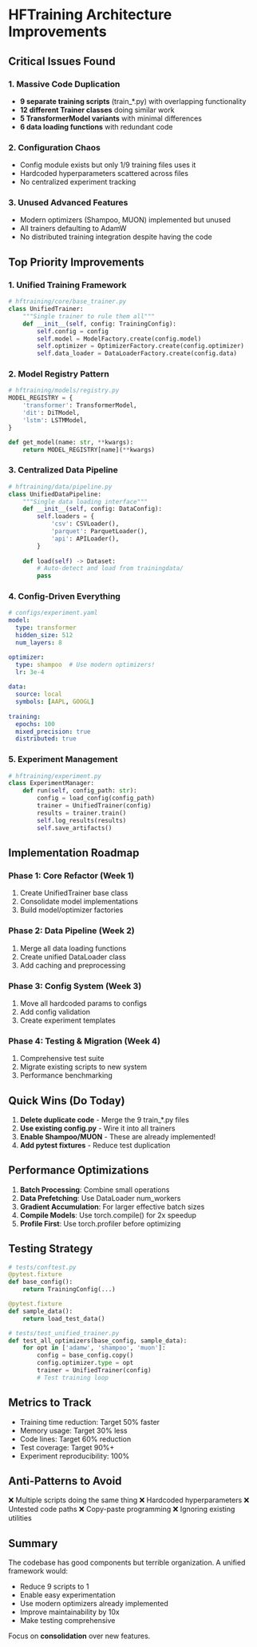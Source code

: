 # HFTraining Architecture Improvements

## Critical Issues Found

### 1. Massive Code Duplication
- **9 separate training scripts** (train_*.py) with overlapping functionality
- **12 different Trainer classes** doing similar work
- **5 TransformerModel variants** with minimal differences
- **6 data loading functions** with redundant code

### 2. Configuration Chaos
- Config module exists but only 1/9 training files uses it
- Hardcoded hyperparameters scattered across files
- No centralized experiment tracking

### 3. Unused Advanced Features
- Modern optimizers (Shampoo, MUON) implemented but unused
- All trainers defaulting to AdamW
- No distributed training integration despite having the code

## Top Priority Improvements

### 1. Unified Training Framework
```python
# hftraining/core/base_trainer.py
class UnifiedTrainer:
    """Single trainer to rule them all"""
    def __init__(self, config: TrainingConfig):
        self.config = config
        self.model = ModelFactory.create(config.model)
        self.optimizer = OptimizerFactory.create(config.optimizer)
        self.data_loader = DataLoaderFactory.create(config.data)
```

### 2. Model Registry Pattern
```python
# hftraining/models/registry.py
MODEL_REGISTRY = {
    'transformer': TransformerModel,
    'dit': DiTModel,
    'lstm': LSTMModel,
}

def get_model(name: str, **kwargs):
    return MODEL_REGISTRY[name](**kwargs)
```

### 3. Centralized Data Pipeline
```python
# hftraining/data/pipeline.py
class UnifiedDataPipeline:
    """Single data loading interface"""
    def __init__(self, config: DataConfig):
        self.loaders = {
            'csv': CSVLoader(),
            'parquet': ParquetLoader(),
            'api': APILoader(),
        }
    
    def load(self) -> Dataset:
        # Auto-detect and load from trainingdata/
        pass
```

### 4. Config-Driven Everything
```yaml
# configs/experiment.yaml
model:
  type: transformer
  hidden_size: 512
  num_layers: 8

optimizer:
  type: shampoo  # Use modern optimizers!
  lr: 3e-4
  
data:
  source: local
  symbols: [AAPL, GOOGL]
  
training:
  epochs: 100
  mixed_precision: true
  distributed: true
```

### 5. Experiment Management
```python
# hftraining/experiment.py
class ExperimentManager:
    def run(self, config_path: str):
        config = load_config(config_path)
        trainer = UnifiedTrainer(config)
        results = trainer.train()
        self.log_results(results)
        self.save_artifacts()
```

## Implementation Roadmap

### Phase 1: Core Refactor (Week 1)
1. Create UnifiedTrainer base class
2. Consolidate model implementations
3. Build model/optimizer factories

### Phase 2: Data Pipeline (Week 2)
1. Merge all data loading functions
2. Create unified DataLoader class
3. Add caching and preprocessing

### Phase 3: Config System (Week 3)
1. Move all hardcoded params to configs
2. Add config validation
3. Create experiment templates

### Phase 4: Testing & Migration (Week 4)
1. Comprehensive test suite
2. Migrate existing scripts to new system
3. Performance benchmarking

## Quick Wins (Do Today)

1. **Delete duplicate code** - Merge the 9 train_*.py files
2. **Use existing config.py** - Wire it into all trainers
3. **Enable Shampoo/MUON** - These are already implemented!
4. **Add pytest fixtures** - Reduce test duplication

## Performance Optimizations

1. **Batch Processing**: Combine small operations
2. **Data Prefetching**: Use DataLoader num_workers
3. **Gradient Accumulation**: For larger effective batch sizes
4. **Compile Models**: Use torch.compile() for 2x speedup
5. **Profile First**: Use torch.profiler before optimizing

## Testing Strategy

```python
# tests/conftest.py
@pytest.fixture
def base_config():
    return TrainingConfig(...)

@pytest.fixture  
def sample_data():
    return load_test_data()

# tests/test_unified_trainer.py
def test_all_optimizers(base_config, sample_data):
    for opt in ['adamw', 'shampoo', 'muon']:
        config = base_config.copy()
        config.optimizer.type = opt
        trainer = UnifiedTrainer(config)
        # Test training loop
```

## Metrics to Track

- Training time reduction: Target 50% faster
- Memory usage: Target 30% less
- Code lines: Target 60% reduction
- Test coverage: Target 90%+
- Experiment reproducibility: 100%

## Anti-Patterns to Avoid

❌ Multiple scripts doing the same thing
❌ Hardcoded hyperparameters
❌ Untested code paths
❌ Copy-paste programming
❌ Ignoring existing utilities

## Summary

The codebase has good components but terrible organization. A unified framework would:
- Reduce 9 scripts to 1
- Enable easy experimentation
- Use modern optimizers already implemented
- Improve maintainability by 10x
- Make testing comprehensive

Focus on **consolidation** over new features.
